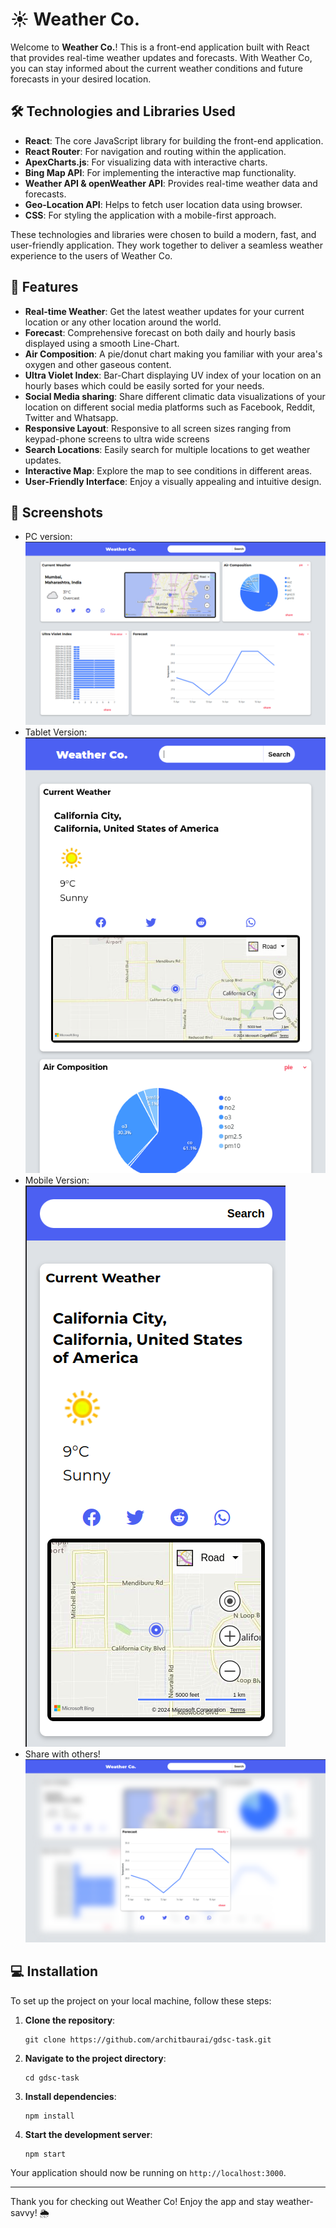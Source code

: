 # ☀️ Weather Co.

Welcome to **Weather Co.**! This is a front-end application built with React that provides real-time weather updates and forecasts. With Weather Co, you can stay informed about the current weather conditions and future forecasts in your desired location.

## 🛠️ Technologies and Libraries Used

- **React**: The core JavaScript library for building the front-end application.
- **React Router**: For navigation and routing within the application.
- **ApexCharts.js**: For visualizing data with interactive charts.
- **Bing Map API**: For implementing the interactive map functionality.
- **Weather API & openWeather API**: Provides real-time weather data and forecasts. 
- **Geo-Location API**: Helps to fetch user location data using browser.
- **CSS**: For styling the application with a mobile-first approach.

These technologies and libraries were chosen to build a modern, fast, and user-friendly application. They work together to deliver a seamless weather experience to the users of Weather Co.

## 🚀 Features

- **Real-time Weather**: Get the latest weather updates for your current location or any other location around the world.
- **Forecast**: Comprehensive forecast on both daily and hourly basis displayed using a smooth Line-Chart.
- **Air Composition**: A pie/donut chart making you familiar with your area's oxygen and other gaseous content.
- **Ultra Violet Index**: Bar-Chart displaying UV index of your location on an hourly bases which could be easily sorted for your needs.
- **Social Media sharing**: Share different climatic data visualizations of your location on different social media platforms such as Facebook, Reddit, Twitter and Whatsapp.
- **Responsive Layout**: Responsive to all screen sizes ranging from keypad-phone screens to ultra wide screens
- **Search Locations**: Easily search for multiple locations to get weather updates.
- **Interactive Map**: Explore the map to see conditions in different areas.
- **User-Friendly Interface**: Enjoy a visually appealing and intuitive design.

## 📸 Screenshots

- PC version:
![Weather Co App](./screenshots/pc.png)
- Tablet Version:
![Weather Co App](./screenshots/tablet.png)
- Mobile Version:
![Weather Co App](./screenshots/mobile.png)
- Share with others!
![Weather Co App](./screenshots/share.png)

## 💻 Installation

To set up the project on your local machine, follow these steps:

1. **Clone the repository**:
    ```shell
    git clone https://github.com/architbaurai/gdsc-task.git
    ```
2. **Navigate to the project directory**:
    ```shell
    cd gdsc-task
    ```
3. **Install dependencies**:
    ```shell
    npm install
    ```
4. **Start the development server**:
    ```shell
    npm start
    ```

Your application should now be running on `http://localhost:3000`.

---

Thank you for checking out Weather Co! Enjoy the app and stay weather-savvy! 🌦️